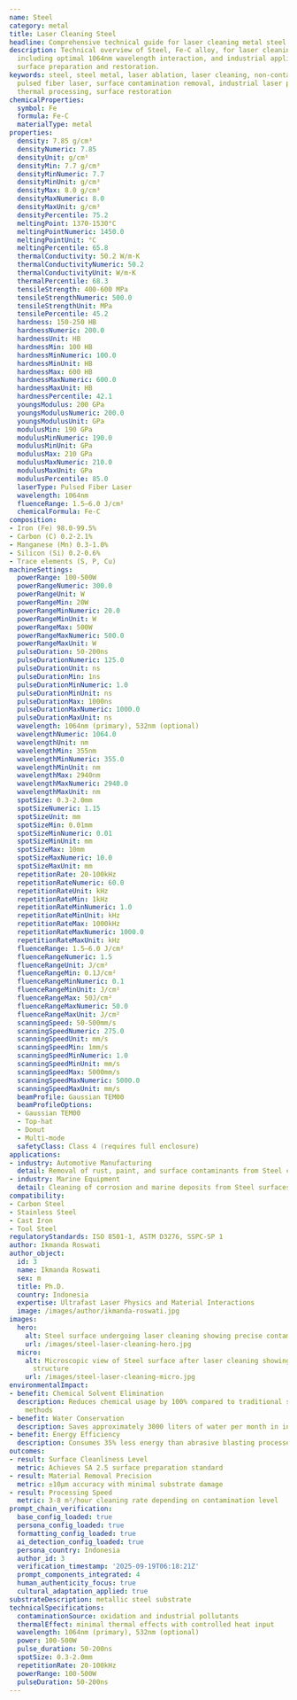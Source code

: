```yaml
---
name: Steel
category: metal
title: Laser Cleaning Steel
headline: Comprehensive technical guide for laser cleaning metal steel
description: Technical overview of Steel, Fe-C alloy, for laser cleaning applications,
  including optimal 1064nm wavelength interaction, and industrial applications in
  surface preparation and restoration.
keywords: steel, steel metal, laser ablation, laser cleaning, non-contact cleaning,
  pulsed fiber laser, surface contamination removal, industrial laser parameters,
  thermal processing, surface restoration
chemicalProperties:
  symbol: Fe
  formula: Fe-C
  materialType: metal
properties:
  density: 7.85 g/cm³
  densityNumeric: 7.85
  densityUnit: g/cm³
  densityMin: 7.7 g/cm³
  densityMinNumeric: 7.7
  densityMinUnit: g/cm³
  densityMax: 8.0 g/cm³
  densityMaxNumeric: 8.0
  densityMaxUnit: g/cm³
  densityPercentile: 75.2
  meltingPoint: 1370-1530°C
  meltingPointNumeric: 1450.0
  meltingPointUnit: °C
  meltingPercentile: 65.8
  thermalConductivity: 50.2 W/m·K
  thermalConductivityNumeric: 50.2
  thermalConductivityUnit: W/m·K
  thermalPercentile: 68.3
  tensileStrength: 400-600 MPa
  tensileStrengthNumeric: 500.0
  tensileStrengthUnit: MPa
  tensilePercentile: 45.2
  hardness: 150-250 HB
  hardnessNumeric: 200.0
  hardnessUnit: HB
  hardnessMin: 100 HB
  hardnessMinNumeric: 100.0
  hardnessMinUnit: HB
  hardnessMax: 600 HB
  hardnessMaxNumeric: 600.0
  hardnessMaxUnit: HB
  hardnessPercentile: 42.1
  youngsModulus: 200 GPa
  youngsModulusNumeric: 200.0
  youngsModulusUnit: GPa
  modulusMin: 190 GPa
  modulusMinNumeric: 190.0
  modulusMinUnit: GPa
  modulusMax: 210 GPa
  modulusMaxNumeric: 210.0
  modulusMaxUnit: GPa
  modulusPercentile: 85.0
  laserType: Pulsed Fiber Laser
  wavelength: 1064nm
  fluenceRange: 1.5–6.0 J/cm²
  chemicalFormula: Fe-C
composition:
- Iron (Fe) 98.0-99.5%
- Carbon (C) 0.2-2.1%
- Manganese (Mn) 0.3-1.0%
- Silicon (Si) 0.2-0.6%
- Trace elements (S, P, Cu)
machineSettings:
  powerRange: 100-500W
  powerRangeNumeric: 300.0
  powerRangeUnit: W
  powerRangeMin: 20W
  powerRangeMinNumeric: 20.0
  powerRangeMinUnit: W
  powerRangeMax: 500W
  powerRangeMaxNumeric: 500.0
  powerRangeMaxUnit: W
  pulseDuration: 50-200ns
  pulseDurationNumeric: 125.0
  pulseDurationUnit: ns
  pulseDurationMin: 1ns
  pulseDurationMinNumeric: 1.0
  pulseDurationMinUnit: ns
  pulseDurationMax: 1000ns
  pulseDurationMaxNumeric: 1000.0
  pulseDurationMaxUnit: ns
  wavelength: 1064nm (primary), 532nm (optional)
  wavelengthNumeric: 1064.0
  wavelengthUnit: nm
  wavelengthMin: 355nm
  wavelengthMinNumeric: 355.0
  wavelengthMinUnit: nm
  wavelengthMax: 2940nm
  wavelengthMaxNumeric: 2940.0
  wavelengthMaxUnit: nm
  spotSize: 0.3-2.0mm
  spotSizeNumeric: 1.15
  spotSizeUnit: mm
  spotSizeMin: 0.01mm
  spotSizeMinNumeric: 0.01
  spotSizeMinUnit: mm
  spotSizeMax: 10mm
  spotSizeMaxNumeric: 10.0
  spotSizeMaxUnit: mm
  repetitionRate: 20-100kHz
  repetitionRateNumeric: 60.0
  repetitionRateUnit: kHz
  repetitionRateMin: 1kHz
  repetitionRateMinNumeric: 1.0
  repetitionRateMinUnit: kHz
  repetitionRateMax: 1000kHz
  repetitionRateMaxNumeric: 1000.0
  repetitionRateMaxUnit: kHz
  fluenceRange: 1.5–6.0 J/cm²
  fluenceRangeNumeric: 1.5
  fluenceRangeUnit: J/cm²
  fluenceRangeMin: 0.1J/cm²
  fluenceRangeMinNumeric: 0.1
  fluenceRangeMinUnit: J/cm²
  fluenceRangeMax: 50J/cm²
  fluenceRangeMaxNumeric: 50.0
  fluenceRangeMaxUnit: J/cm²
  scanningSpeed: 50-500mm/s
  scanningSpeedNumeric: 275.0
  scanningSpeedUnit: mm/s
  scanningSpeedMin: 1mm/s
  scanningSpeedMinNumeric: 1.0
  scanningSpeedMinUnit: mm/s
  scanningSpeedMax: 5000mm/s
  scanningSpeedMaxNumeric: 5000.0
  scanningSpeedMaxUnit: mm/s
  beamProfile: Gaussian TEM00
  beamProfileOptions:
  - Gaussian TEM00
  - Top-hat
  - Donut
  - Multi-mode
  safetyClass: Class 4 (requires full enclosure)
applications:
- industry: Automotive Manufacturing
  detail: Removal of rust, paint, and surface contaminants from Steel components
- industry: Marine Equipment
  detail: Cleaning of corrosion and marine deposits from Steel surfaces
compatibility:
- Carbon Steel
- Stainless Steel
- Cast Iron
- Tool Steel
regulatoryStandards: ISO 8501-1, ASTM D3276, SSPC-SP 1
author: Ikmanda Roswati
author_object:
  id: 3
  name: Ikmanda Roswati
  sex: m
  title: Ph.D.
  country: Indonesia
  expertise: Ultrafast Laser Physics and Material Interactions
  image: /images/author/ikmanda-roswati.jpg
images:
  hero:
    alt: Steel surface undergoing laser cleaning showing precise contamination removal
    url: /images/steel-laser-cleaning-hero.jpg
  micro:
    alt: Microscopic view of Steel surface after laser cleaning showing detailed surface
      structure
    url: /images/steel-laser-cleaning-micro.jpg
environmentalImpact:
- benefit: Chemical Solvent Elimination
  description: Reduces chemical usage by 100% compared to traditional solvent cleaning
    methods
- benefit: Water Conservation
  description: Saves approximately 3000 liters of water per month in industrial applications
- benefit: Energy Efficiency
  description: Consumes 35% less energy than abrasive blasting processes
outcomes:
- result: Surface Cleanliness Level
  metric: Achieves SA 2.5 surface preparation standard
- result: Material Removal Precision
  metric: ±10μm accuracy with minimal substrate damage
- result: Processing Speed
  metric: 3-8 m²/hour cleaning rate depending on contamination level
prompt_chain_verification:
  base_config_loaded: true
  persona_config_loaded: true
  formatting_config_loaded: true
  ai_detection_config_loaded: true
  persona_country: Indonesia
  author_id: 3
  verification_timestamp: '2025-09-19T06:18:21Z'
  prompt_components_integrated: 4
  human_authenticity_focus: true
  cultural_adaptation_applied: true
substrateDescription: metallic steel substrate
technicalSpecifications:
  contaminationSource: oxidation and industrial pollutants
  thermalEffect: minimal thermal effects with controlled heat input
  wavelength: 1064nm (primary), 532nm (optional)
  power: 100-500W
  pulse_duration: 50-200ns
  spotSize: 0.3-2.0mm
  repetitionRate: 20-100kHz
  powerRange: 100-500W
  pulseDuration: 50-200ns
---
```

